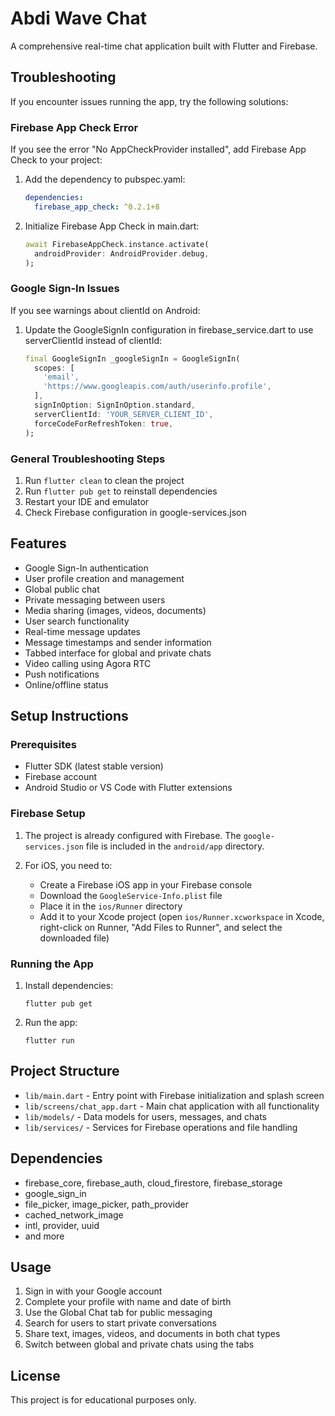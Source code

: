# Abdi Wave Chat

A comprehensive real-time chat application built with Flutter and Firebase.

## Troubleshooting

If you encounter issues running the app, try the following solutions:

### Firebase App Check Error

If you see the error "No AppCheckProvider installed", add Firebase App Check to your project:

1. Add the dependency to pubspec.yaml:
   ```yaml
   dependencies:
     firebase_app_check: ^0.2.1+8
   ```

2. Initialize Firebase App Check in main.dart:
   ```dart
   await FirebaseAppCheck.instance.activate(
     androidProvider: AndroidProvider.debug,
   );
   ```

### Google Sign-In Issues

If you see warnings about clientId on Android:

1. Update the GoogleSignIn configuration in firebase_service.dart to use serverClientId instead of clientId:
   ```dart
   final GoogleSignIn _googleSignIn = GoogleSignIn(
     scopes: [
       'email',
       'https://www.googleapis.com/auth/userinfo.profile',
     ],
     signInOption: SignInOption.standard,
     serverClientId: 'YOUR_SERVER_CLIENT_ID',
     forceCodeForRefreshToken: true,
   );
   ```

### General Troubleshooting Steps

1. Run `flutter clean` to clean the project
2. Run `flutter pub get` to reinstall dependencies
3. Restart your IDE and emulator
4. Check Firebase configuration in google-services.json

## Features

- Google Sign-In authentication
- User profile creation and management
- Global public chat
- Private messaging between users
- Media sharing (images, videos, documents)
- User search functionality
- Real-time message updates
- Message timestamps and sender information
- Tabbed interface for global and private chats
- Video calling using Agora RTC
- Push notifications
- Online/offline status

## Setup Instructions

### Prerequisites

- Flutter SDK (latest stable version)
- Firebase account
- Android Studio or VS Code with Flutter extensions

### Firebase Setup

1. The project is already configured with Firebase. The `google-services.json` file is included in the `android/app` directory.

2. For iOS, you need to:
   - Create a Firebase iOS app in your Firebase console
   - Download the `GoogleService-Info.plist` file
   - Place it in the `ios/Runner` directory
   - Add it to your Xcode project (open `ios/Runner.xcworkspace` in Xcode, right-click on Runner, "Add Files to Runner", and select the downloaded file)

### Running the App

1. Install dependencies:
   ```
   flutter pub get
   ```

2. Run the app:
   ```
   flutter run
   ```

## Project Structure

- `lib/main.dart` - Entry point with Firebase initialization and splash screen
- `lib/screens/chat_app.dart` - Main chat application with all functionality
- `lib/models/` - Data models for users, messages, and chats
- `lib/services/` - Services for Firebase operations and file handling

## Dependencies

- firebase_core, firebase_auth, cloud_firestore, firebase_storage
- google_sign_in
- file_picker, image_picker, path_provider
- cached_network_image
- intl, provider, uuid
- and more

## Usage

1. Sign in with your Google account
2. Complete your profile with name and date of birth
3. Use the Global Chat tab for public messaging
4. Search for users to start private conversations
5. Share text, images, videos, and documents in both chat types
6. Switch between global and private chats using the tabs

## License

This project is for educational purposes only.
